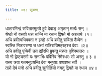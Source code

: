 ```yaml
---
title: ०७८ सूक्तम्

---
```

धातारमिन्द्रं सवितारमूतये हुवे देवाङ् अमृतान् मर्त्यः सन् ।  
श्रेष्ठो नो वसवो धत्त धाम्नि मा रधाम द्विषते मो अरातये ।१।  
अधि ब्रवीत्वधिवक्ता न इन्द्रो अधि ब्रवीतु सविता दैव्येन ।  
स्वस्ति मित्रावरुणा च धत्तां रात्रिंरात्रिमहरहश्च देवाः ॥२॥  
अधि ब्रवीतु पृथिवी उत द्यौरधि ब्रुवन्तु मरुतः पृश्निमातरः ।  
यो नो द्वेष्ट्यरणो यः सनाभिः पविरिव नेमेरधरः सो अस्तु ॥ ३ ॥  
यस्य त्रया गतमनुप्रयन्ति देवा मनुष्याः पशवश्च सर्वे ।  
तन्नो देवं मनो अधि ब्रवीतु सुनीतिन्नो नयतु द्विषते मा रधाम ॥४॥  